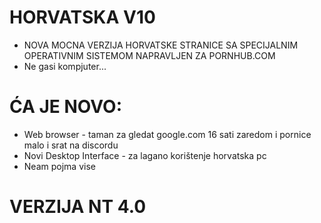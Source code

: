 # HORVATSKA V10

- NOVA MOCNA VERZIJA HORVATSKE STRANICE SA SPECIJALNIM OPERATIVNIM SISTEMOM NAPRAVLJEN ZA PORNHUB.COM
- Ne gasi kompjuter...

# ĆA JE NOVO:

- Web browser - taman za gledat google.com 16 sati zaredom i pornice malo i srat na discordu
- Novi Desktop Interface - za lagano korištenje horvatska pc
- Neam pojma vise

# VERZIJA NT 4.0
